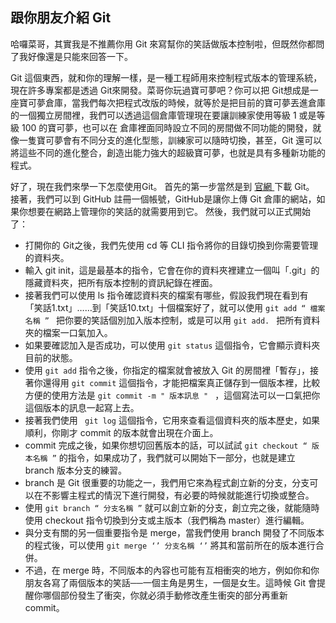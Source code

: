 ## 跟你朋友介紹 Git

哈囉菜哥，其實我是不推薦你用 Git 來寫幫你的笑話做版本控制啦，但既然你都問了我好像還是只能來回答一下。

Git 這個東西，就和你的理解一樣，是一種工程師用來控制程式版本的管理系統，現在許多專案都是透過 Git來開發。菜哥你玩過寶可夢吧？你可以把 Git想成是一座寶可夢倉庫，當我們每次把程式改版的時候，就等於是把目前的寶可夢丟進倉庫的一個獨立房間裡，我們可以透過這個倉庫管理現在要讓訓練家使用等級 1 或是等級 100 的寶可夢，也可以在 倉庫裡面同時設立不同的房間做不同功能的開發，就像一隻寶可夢會有不同分支的進化型態，訓練家可以隨時切換，甚至，Git 還可以將這些不同的進化整合，創造出能力強大的超級寶可夢，也就是具有多種新功能的程式。

好了，現在我們來學一下怎麼使用Git。
首先的第一步當然是到 [官網 ]( https://git-scm.com/)下載 Git。
接著，我們可以到 GitHub 註冊一個帳號，GitHub是讓你上傳 Git 倉庫的網站，如果你想要在網路上管理你的笑話的就需要用到它。
然後，我們就可以正式開始了：
* 打開你的 Git之後，我們先使用 cd 等 CLI 指令將你的目錄切換到你需要管理的資料夾。
* 輸入 git init，這是最基本的指令，它會在你的資料夾裡建立一個叫「.git」的隱藏資料夾，把所有版本控制的資訊紀錄在裡面。
* 接著我們可以使用 ls 指令確認資料夾的檔案有哪些，假設我們現在看到有「笑話1.txt」……到「笑話10.txt」十個檔案好了，就可以使用 ```git add “ 檔案名稱 ” ``` 把你要的笑話個別加入版本控制，或是可以用 ```git add. ``` 把所有資料夾的檔案一口氣加入。
* 如果要確認加入是否成功，可以使用 ``` git status ``` 這個指令，它會顯示資料夾目前的狀態。
* 使用 ``` git add ``` 指令之後，你指定的檔案就會被放入 Git 的房間裡「暫存」，接著你還得用 ``` git commit ``` 這個指令，才能把檔案真正儲存到一個版本裡，比較方便的使用方法是 ```git commit -m " 版本訊息 " ``` ，這個寫法可以一口氣把你這個版本的訊息一起寫上去。
* 接著我們使用 ``` git log``` 這個指令，它用來查看這個資料夾的版本歷史，如果順利，你剛才 commit 的版本就會出現在介面上。
* commit 完成之後，如果你想切回舊版本的話，可以試試 ``` git checkout “ 版本名稱 ” ``` 的指令，如果成功了，我們就可以開始下一部分，也就是建立 branch 版本分支的練習。
* branch 是 Git 很重要的功能之一，我們用它來為程式創立新的分支，分支可以在不影響主程式的情況下進行開發，有必要的時候就能進行切換或整合。
* 使用 ``` git branch “ 分支名稱 ” ``` 就可以創立新的分支，創立完之後，就能隨時使用 checkout 指令切換到分支或主版本（我們稱為 master）進行編輯。
* 與分支有關的另一個重要指令是 merge，當我們使用 branch 開發了不同版本的程式後，可以使用 ``` git merge ‘’ 分支名稱 ‘’ ``` 將其和當前所在的版本進行合併。
* 不過，在 merge 時，不同版本的內容也可能有互相衝突的地方，例如你和你朋友各寫了兩個版本的笑話──一個主角是男生，一個是女生。這時候 Git 會提醒你哪個部份發生了衝突，你就必須手動修改產生衝突的部分再重新 commit。
